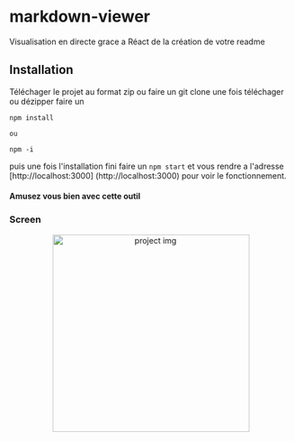 # markdown-viewer 
 Visualisation en directe grace a Réact de la création de votre readme

## Installation 
Téléchager le projet au format zip ou faire un git clone 
une fois téléchager ou dézipper 
faire un 

```
npm install

ou

npm -i
```

puis une fois l'installation fini faire un `npm start`
et vous rendre a l'adresse [http://localhost:3000] (http://localhost:3000) 
pour voir le fonctionnement.


#### Amusez vous bien avec cette outil 

### Screen


<p align="center">
<img src="https://github.com/peter-centini/Markdown-viewer/blob/main/screen.png" width="350" title="project img">
</p>

